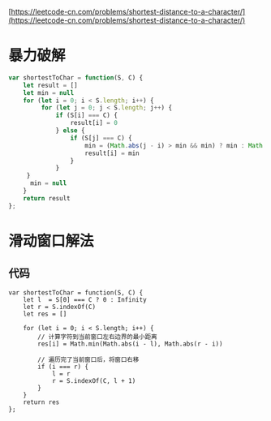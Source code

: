 
[https://leetcode-cn.com/problems/shortest-distance-to-a-character/](https://leetcode-cn.com/problems/shortest-distance-to-a-character/)

# 暴力破解
```js
var shortestToChar = function(S, C) {
    let result = []
    let min = null
    for (let i = 0; i < S.length; i++) {
         for (let j = 0; j < S.length; j++) {
             if (S[i] === C) {
                 result[i] = 0
             } else {
                 if (S[j] === C) {
                     min = (Math.abs(j - i) > min && min) ? min : Math.abs(j - i)
                     result[i] = min
                 }
             }      
     }
      min = null
    }
    return result
};
```

# 滑动窗口解法

## 代码
```
var shortestToChar = function(S, C) {
    let l  = S[0] === C ? 0 : Infinity
    let r = S.indexOf(C)
    let res = []

    for (let i = 0; i < S.length; i++) {
        // 计算字符到当前窗口左右边界的最小距离
        res[i] = Math.min(Math.abs(i - l), Math.abs(r - i))

        // 遍历完了当前窗口后，将窗口右移
        if (i === r) {
            l = r
            r = S.indexOf(C, l + 1)
        }
    }
    return res
};
```
